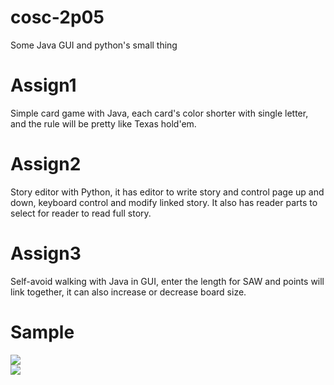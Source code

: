 # cosc-2p05
Some Java GUI and python's small thing
# Assign1
Simple card game with Java, each card's color shorter with single letter, and the rule will be pretty like Texas hold'em.
# Assign2
Story editor with Python, it has editor to write story and control page up and down, keyboard control and modify linked story. It also has reader parts to select for reader to read full story.
# Assign3
Self-avoid walking with Java in GUI, enter the length for SAW and points will link together, it can also increase or decrease board size.

# Sample

<div><img src="https://github.com/Kasim-An/cosc-3p91/blob/master/sampleoutput.jpg"></div>

<div><img src="https://github.com/Kasim-An/cosc-3p91/blob/master/assign3output.jpg"></div>

